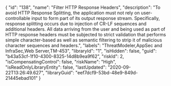 {
  "id": "138",
  "name": "Filter HTTP Response Headers",
  "description": "To avoid HTTP Response Splitting, the application must not rely on user-controllable input to form part of its output response stream. Specifically, response splitting occurs due to injection of CR-LF sequences and additional headers. All data arriving from the user and being used as part of HTTP response headers must be subjected to strict validation that performs simple character-based as well as semantic filtering to strip it of malicious character sequences and headers.",
  "labels": "ThreatModeler,AppSec and InfraSec,Web Server,TM-453",
  "libraryId": "1",
  "isHidden": false,
  "guid": "b43a53cf-1f10-4300-8325-14d8b9ea9f62",
  "riskId": 2,
  "isCompensatingControl": false,
  "riskName": "High",
  "isReadOnlyLibraryEntity": false,
  "lastUpdated": "2020-09-22T13:26:49.627",
  "libraryGuid": "eef7dcf9-53bd-48e9-849d-21445ebad101"
}
